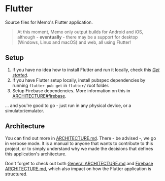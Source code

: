 # Flutter

Source files for Memo's Flutter application.

> At this moment, Memo only output builds for Android and iOS, although - **eventually** - there may be a support for 
> desktop (Windows, Linux and macOS) and web, all using Flutter!

## Setup

1. If you have no idea how to install Flutter and run it locally, check this
[_Get started_](https://flutter.dev/docs/get-started/install).
2. If you have Flutter setup locally, install pubspec dependencies by running `flutter pub get` in `flutter/` root
folder.
3. Setup Firebase dependencies. More information on this in [ARCHITECTURE#firebase](flutter/ARCHITECTURE.md#firebase).


... and you're good to go - just run in any physical device, or a simulator/emulator.

## Architecture

You can find out more in [ARCHITECTURE.md](ARCHITECTURE.md). There - be advised -, we go in verbose mode. It is a manual
to anyone that wants to contribute to this project, or to simply understand why we made the decisions that defines this
application's architecture.

Don't forget to check out both [General ARCHITECTURE.md](../ARCHITECTURE.md) and
[Firebase ARCHITECTURE.md](../firebase/ARCHITECTURE.md), which also impact on how the Flutter application is structured.